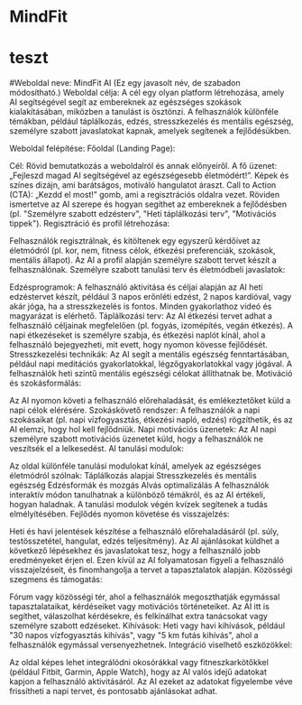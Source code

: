 # MindFit
# teszt
#Weboldal neve: MindFit AI (Ez egy javasolt név, de szabadon módosítható.)
Weboldal célja:
 A cél egy olyan platform létrehozása, amely AI segítségével segít az embereknek az egészséges szokások kialakításában, miközben a tanulást is ösztönzi. A felhasználók különféle témákban, például táplálkozás, edzés, stresszkezelés és mentális egészség, személyre szabott javaslatokat kapnak, amelyek segítenek a fejlődésükben.

 Weboldal felépítése:
 Főoldal (Landing Page):

Cél: Rövid bemutatkozás a weboldalról és annak előnyeiről. A fő üzenet: „Fejleszd magad AI segítségével az egészségesebb életmódért!”.
Képek és színes dizájn, ami barátságos, motiváló hangulatot áraszt.
Call to Action (CTA): „Kezdd el most!” gomb, ami a regisztrációs oldalra vezet.
Röviden ismertetve az AI szerepe és hogyan segíthet az embereknek a fejlődésben (pl. "Személyre szabott edzésterv", "Heti táplálkozási terv", "Motivációs tippek").
Regisztráció és profil létrehozása:

Felhasználók regisztrálnak, és kitöltenek egy egyszerű kérdőívet az életmódról (pl. kor, nem, fitness célok, étkezési preferenciák, szokások, mentális állapot).
Az AI a profil alapján személyre szabott tervet készít a felhasználónak.
Személyre szabott tanulási terv és életmódbeli javaslatok:

Edzésprogramok: A felhasználó aktivitása és céljai alapján az AI heti edzéstervet készít, például 3 napos erőnléti edzést, 2 napos kardióval, vagy akár jóga, ha a stresszkezelés is fontos. Minden gyakorlathoz videó és magyarázat is elérhető.
Táplálkozási terv: Az AI étkezési tervet adhat a felhasználó céljainak megfelelően (pl. fogyás, izomépítés, vegán étkezés). A napi étkezéseket is személyre szabja, és étkezési naplót kínál, ahol a felhasználó bejegyezheti, mit evett, hogy nyomon kövesse fejlődését.
Stresszkezelési technikák: Az AI segít a mentális egészség fenntartásában, például napi meditációs gyakorlatokkal, légzőgyakorlatokkal vagy jógával. A felhasználók heti szintű mentális egészségi célokat állíthatnak be.
Motiváció és szokásformálás:

Az AI nyomon követi a felhasználó előrehaladását, és emlékeztetőket küld a napi célok elérésére.
Szokáskövető rendszer: A felhasználók a napi szokásaikat (pl. napi vízfogyasztás, étkezési napló, edzés) rögzíthetik, és az AI elemzi, hogy hol kell fejlődniük.
Napi motivációs üzenetek: Az AI napi személyre szabott motivációs üzenetet küld, hogy a felhasználók ne veszítsék el a lelkesedést.
AI tanulási modulok:

Az oldal különféle tanulási modulokat kínál, amelyek az egészséges életmódról szólnak:
Táplálkozás alapjai
Stresszkezelés és mentális egészség
Edzésformák és mozgás
Alvás optimalizálás
A felhasználók interaktív módon tanulhatnak a különböző témákról, és az AI értékeli, hogyan haladnak.
A tanulási modulok végén kvízek segítenek a tudás elmélyítésében.
Fejlődés nyomon követése és visszajelzés:

Heti és havi jelentések készítése a felhasználó előrehaladásáról (pl. súly, testösszetétel, hangulat, edzés teljesítmény).
Az AI ajánlásokat küldhet a következő lépésekhez és javaslatokat tesz, hogy a felhasználó jobb eredményeket érjen el.
Ezen kívül az AI folyamatosan figyeli a felhasználó visszajelzéseit, és finomhangolja a tervet a tapasztalatok alapján.
Közösségi szegmens és támogatás:

Fórum vagy közösségi tér, ahol a felhasználók megoszthatják egymással tapasztalataikat, kérdéseiket vagy motivációs történeteiket.
Az AI itt is segíthet, válaszolhat kérdésekre, és felkínálhat extra tanácsokat vagy személyre szabott edzéseket.
Kihívások: Heti vagy havi kihívások, például "30 napos vízfogyasztás kihívás", vagy "5 km futás kihívás", ahol a felhasználók egymással versenyezhetnek.
Integráció viselhető eszközökkel:

Az oldal képes lehet integrálódni okosórákkal vagy fitneszkarkötőkkel (például Fitbit, Garmin, Apple Watch), hogy az AI valós idejű adatokat kapjon a felhasználó aktivitásáról.
Az AI ezeket az adatokat figyelembe véve frissítheti a napi tervet, és pontosabb ajánlásokat adhat.